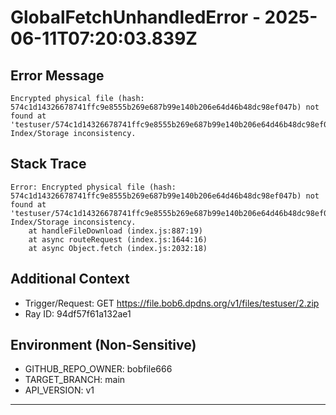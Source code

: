 # GlobalFetchUnhandledError - 2025-06-11T07:20:03.839Z

## Error Message
```
Encrypted physical file (hash: 574c1d14326678741ffc9e8555b269e687b99e140b206e64d46b48dc98ef047b) not found at 'testuser/574c1d14326678741ffc9e8555b269e687b99e140b206e64d46b48dc98ef047b'. Index/Storage inconsistency.
```

## Stack Trace
```
Error: Encrypted physical file (hash: 574c1d14326678741ffc9e8555b269e687b99e140b206e64d46b48dc98ef047b) not found at 'testuser/574c1d14326678741ffc9e8555b269e687b99e140b206e64d46b48dc98ef047b'. Index/Storage inconsistency.
    at handleFileDownload (index.js:887:19)
    at async routeRequest (index.js:1644:16)
    at async Object.fetch (index.js:2032:18)
```

## Additional Context
- Trigger/Request: GET https://file.bob6.dpdns.org/v1/files/testuser/2.zip
- Ray ID: 94df57f61a132ae1

## Environment (Non-Sensitive)
- GITHUB_REPO_OWNER: bobfile666
- TARGET_BRANCH: main
- API_VERSION: v1
---
